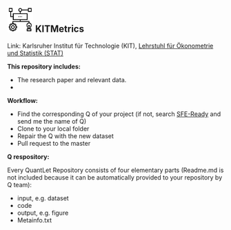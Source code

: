 ## <img src="Project.png" width="60" /> **KITMetrics**

Link: Karlsruher Institut für Technologie (KIT), [Lehrstuhl für Ökonometrie und Statistik (STAT)](http://statistik.econ.kit.edu/index.php)

__This repository includes:__
- The research paper and relevant data.
- 

__Workflow:__
- Find the corresponding Q of your project (if not, search [SFE-Ready](https://github.com/QuantLet/SFE-Ready) and send me the name of Q)
- Clone to your local folder
- Repair the Q with the new dataset
- Pull request to the master


__Q respository:__

Every QuantLet Repository consists of four elementary parts (Readme.md is not included because it can be automatically provided to your repository by Q team):
- input, e.g. dataset
- code
- output, e.g. figure
- Metainfo.txt 
